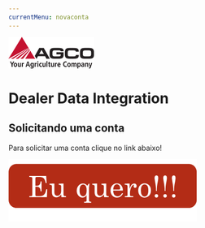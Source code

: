 ```yaml
---
currentMenu: novaconta
---
```


![AGCO Logo](images/agco-logo.png)
# Dealer Data Integration

## Solicitando uma conta

Para solicitar uma conta clique no link abaixo!

[![Eu quero!](images/botao.png)](mailto:dss@sa.agcocorp.com)
